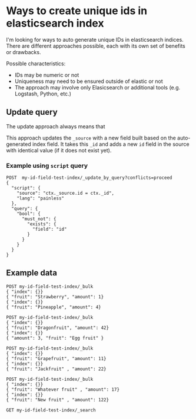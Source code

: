 # Ways to create unique ids in elasticsearch index

I'm looking for ways to auto generate unique IDs in elasticsearch indices. There are different approaches possible, each with its own set of benefits or drawbacks.

Possible characteristics:

- IDs may be numeric or not
- Uniqueness may need to be ensured outside of elastic or not
- The approach may involve only Elasicsearch or additional tools (e.g. Logstash, Python, etc.)


## Update query 

The update approach always means that 

This approach updates the `_source` with a new field built based on the auto-generated index field. It takes this `_id` and adds a new `id` field in the source with identical value (if it does not exist yet).

### Example using `script` query
```
POST  my-id-field-test-index/_update_by_query?conflicts=proceed
{
  "script": {
    "source": "ctx._source.id = ctx._id",
    "lang": "painless"
  },
  "query": {
    "bool": {
      "must_not": {
        "exists": {
          "field": "id"
        }
      }
    }
  }
}
```
## Example data


```
POST my-id-field-test-index/_bulk
{ "index": {}}
{ "fruit": "Strawberry", "amount": 1}
{ "index": {}}
{ "fruit": "Pineapple", "amount": 4}

POST my-id-field-test-index/_bulk
{ "index": {}}
{ "fruit": "Dragonfruit", "amount": 42}
{ "index": {}}
{ "amount": 3, "fruit": "Egg fruit" }

POST my-id-field-test-index/_bulk
{ "index": {}}
{ "fruit": "Grapefruit", "amount": 11}
{ "index": {}}
{ "fruit": "Jackfruit" , "amount": 22}

POST my-id-field-test-index/_bulk
{ "index": {}}
{ "fruit": "Whatever fruit" , "amount": 17}
{ "index": {}}
{ "fruit": "New fruit" , "amount": 122}
```
```
GET my-id-field-test-index/_search
```
